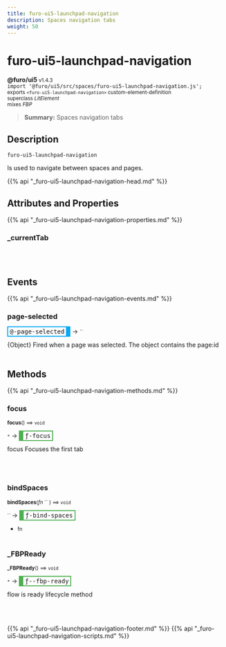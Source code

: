 ```yaml
---
title: furo-ui5-launchpad-navigation
description: Spaces navigation tabs
weight: 50
---
```


# furo-ui5-launchpad-navigation
**@furo/ui5** <small>v1.4.3</small>
<br>`import '@furo/ui5/src/spaces/furo-ui5-launchpad-navigation.js';`<small>
<br>exports `<furo-ui5-launchpad-navigation>` custom-element-definition
<br>superclass *LitElement*
<br> mixes *FBP*</small>

> **Summary:** Spaces navigation tabs

## Description

`furo-ui5-launchpad-navigation`

Is used to navigate between spaces and pages.

{{% api "_furo-ui5-launchpad-navigation-head.md" %}}

## Attributes and Properties
{{% api "_furo-ui5-launchpad-navigation-properties.md" %}}







### **_currentTab**
</small>


<br><br>
## Events
{{% api "_furo-ui5-launchpad-navigation-events.md" %}}

### **page-selected**
<span  style="border-width:2px 10px 2px 2px; border-style: solid;border-color:  rgb(2, 168, 244);font-family:monospace; padding:2px 4px;">@-page-selected</span>
→ <small>``</small>

{Object} Fired when a page was selected. The object contains the page:id
<br><br>

## Methods
{{% api "_furo-ui5-launchpad-navigation-methods.md" %}}



### **focus**
<small>**focus**() ⟹ `void`</small>

<small>`*`</small> →
<span  style="border-width:2px 2px 2px 10px; border-style: solid;border-color:  rgb(76, 175, 80);font-family:monospace; padding:2px 4px;">ƒ-focus</span>

focus Focuses the first tab

<br><br>

### **bindSpaces**
<small>**bindSpaces**(*fn* `` ) ⟹ `void`</small>

<small>`` </small> →
<span  style="border-width:2px 2px 2px 10px; border-style: solid;border-color:  rgb(76, 175, 80);font-family:monospace; padding:2px 4px;">ƒ-bind-spaces</span>



- <small>fn </small>
<br><br>

### **_FBPReady**
<small>**_FBPReady**() ⟹ `void`</small>

<small>`*`</small> →
<span  style="border-width:2px 2px 2px 10px; border-style: solid;border-color:  rgb(76, 175, 80);font-family:monospace; padding:2px 4px;">ƒ--fbp-ready</span>

flow is ready lifecycle method

<br><br>





{{% api "_furo-ui5-launchpad-navigation-footer.md" %}}
{{% api "_furo-ui5-launchpad-navigation-scripts.md" %}}
